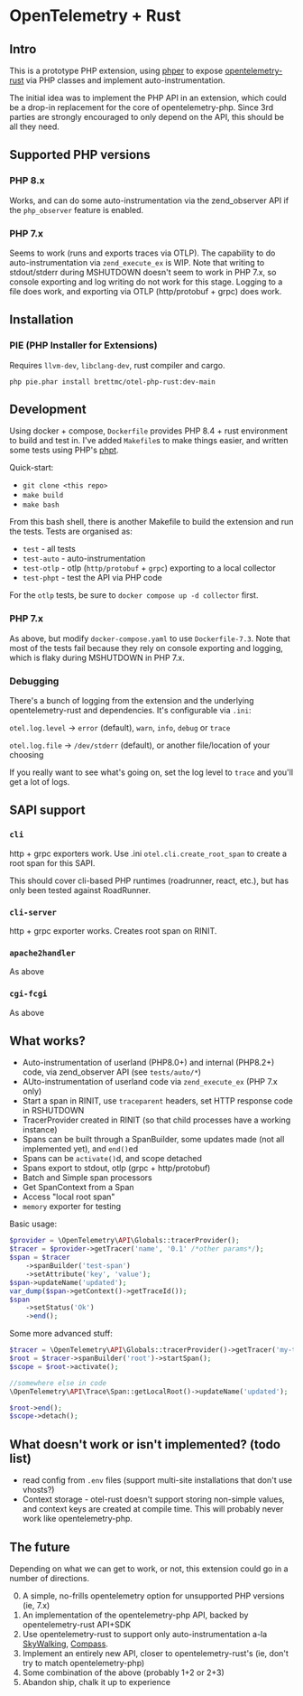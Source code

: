 # OpenTelemetry + Rust

## Intro

This is a prototype PHP extension, using [phper](https://github.com/phper-framework/phper)
to expose [opentelemetry-rust](https://opentelemetry.io/docs/languages/rust/) via PHP
classes and implement auto-instrumentation.

The initial idea was to implement the PHP API in an extension, which could be a
drop-in replacement for the core of opentelemetry-php. Since 3rd parties are
strongly encouraged to only depend on the API, this should be all they need.

## Supported PHP versions

### PHP 8.x

Works, and can do some auto-instrumentation via the zend_observer API if the `php_observer` feature is enabled.

### PHP 7.x

Seems to work (runs and exports traces via OTLP). The capability to do auto-instrumentation via `zend_execute_ex` is WIP.
Note that writing to stdout/stderr during MSHUTDOWN doesn't seem to work in PHP 7.x, so console exporting and
log writing do not work for this stage. Logging to a file does work, and exporting via OTLP (http/protobuf + grpc) does work.

## Installation

### PIE (PHP Installer for Extensions)

Requires `llvm-dev`, `libclang-dev`, rust compiler and cargo.

`php pie.phar install brettmc/otel-php-rust:dev-main`

## Development

Using docker + compose, `Dockerfile` provides PHP 8.4 + rust environment to build and
test in. I've added `Makefile`s to make things easier, and written some tests using PHP's
[phpt](https://qa.php.net/phpt_details.php).

Quick-start:

* `git clone <this repo>`
* `make build`
* `make bash`

From this bash shell, there is another Makefile to build the extension and run the tests.
Tests are organised as:

- `test` - all tests
- `test-auto` - auto-instrumentation
- `test-otlp` - otlp (`http/protobuf` + `grpc`) exporting to a local collector
- `test-phpt` - test the API via PHP code

For the `otlp` tests, be sure to `docker compose up -d collector` first.

### PHP 7.x

As above, but modify `docker-compose.yaml` to use `Dockerfile-7.3`.
Note that most of the tests fail because they rely on console exporting and logging, which is flaky during MSHUTDOWN in PHP 7.x.

### Debugging

There's a bunch of logging from the extension and the underlying opentelemetry-rust and dependencies. It's configurable via `.ini`:

`otel.log.level` -> `error` (default), `warn`, `info`, `debug` or `trace`

`otel.log.file` -> `/dev/stderr` (default), or another file/location of your choosing

If you really want to see what's going on, set the log level to `trace` and you'll get a lot of logs.

## SAPI support

### `cli`
http + grpc exporters work. Use .ini `otel.cli.create_root_span` to create a root span for this SAPI.

This should cover cli-based PHP runtimes (roadrunner, react, etc.), but has only been tested against RoadRunner.

### `cli-server`
http + grpc exporter works. Creates root span on RINIT.

### `apache2handler`
As above

### `cgi-fcgi`
As above

## What works?

* Auto-instrumentation of userland (PHP8.0+) and internal (PHP8.2+) code, via zend_observer API (see `tests/auto/*`)
* AUto-instrumentation of userland code via `zend_execute_ex` (PHP 7.x only)
* Start a span in RINIT, use `traceparent` headers, set HTTP response code in RSHUTDOWN
* TracerProvider created in RINIT (so that child processes have a working instance)
* Spans can be built through a SpanBuilder, some updates made (not all implemented yet), and `end()`ed
* Spans can be `activate()`d, and scope detached
* Spans export to stdout, otlp (grpc + http/protobuf)
* Batch and Simple span processors
* Get SpanContext from a Span
* Access "local root span"
* `memory` exporter for testing

Basic usage:
```php
$provider = \OpenTelemetry\API\Globals::tracerProvider();
$tracer = $provider->getTracer('name', '0.1' /*other params*/);
$span = $tracer
    ->spanBuilder('test-span')
    ->setAttribute('key', 'value');
$span->updateName('updated');
var_dump($span->getContext()->getTraceId());
$span
    ->setStatus('Ok')
    ->end();
```

Some more advanced stuff:
```php
$tracer = \OpenTelemetry\API\Globals::tracerProvider()->getTracer('my-tracer');
$root = $tracer->spanBuilder('root')->startSpan();
$scope = $root->activate();

//somewhere else in code
\OpenTelemetry\API\Trace\Span::getLocalRoot()->updateName('updated');

$root->end();
$scope->detach();
```

## What doesn't work or isn't implemented? (todo list)

- read config from `.env` files (support multi-site installations that don't use vhosts?)
- Context storage - otel-rust doesn't support storing non-simple values, and context keys are created at compile time.
This will probably never work like opentelemetry-php.

## The future

Depending on what we can get to work, or not, this extension could go in a number of directions.

0. A simple, no-frills opentelemetry option for unsupported PHP versions (ie, 7.x)
1. An implementation of the opentelemetry-php API, backed by opentelemetry-rust API+SDK
2. Use opentelemetry-rust to support only auto-instrumentation a-la [SkyWalking](https://github.com/apache/skywalking-php/),
[Compass](https://github.com/skpr/compass/).
3. Implement an entirely new API, closer to opentelemetry-rust's (ie, don't try to match opentelemetry-php)
4. Some combination of the above (probably 1+2 or 2+3)
5. Abandon ship, chalk it up to experience
